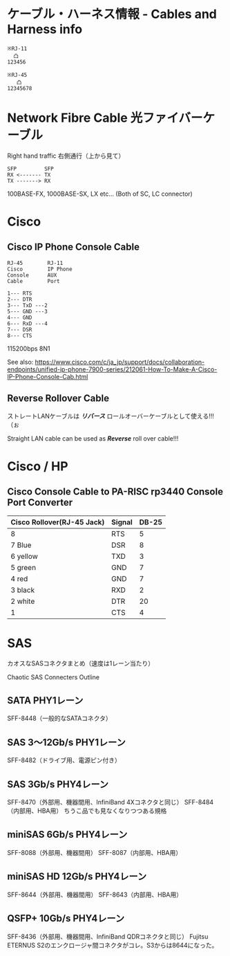 # ケーブル・ハーネス情報 - Cables and Harness info

```
※RJ-11
  凸
123456

※RJ-45
   凸
12345678
```

# Network Fibre Cable 光ファイバーケーブル
Right hand traffic 右側通行（上から見て）
```
SFP         SFP
RX <------- TX
TX -------> RX
```
100BASE-FX, 1000BASE-SX, LX etc... (Both of SC, LC connector)
# Cisco
## Cisco IP Phone Console Cable
```
RJ-45        RJ-11
Cisco        IP Phone
Console      AUX
Cable        Port

1--- RTS
2--- DTR
3--- TxD ---2
5--- GND ---3
4--- GND
6--- RxD ---4
7--- DSR
8--- CTS
```
115200bps 8N1

See also: https://www.cisco.com/c/ja_jp/support/docs/collaboration-endpoints/unified-ip-phone-7900-series/212061-How-To-Make-A-Cisco-IP-Phone-Console-Cab.html

## Reverse Rollover Cable
ストレートLANケーブルは ___リバース___ ロールオーバーケーブルとして使える!!!（ぉ

Straight LAN cable can be used as ___Reverse___ roll over cable!!!

# Cisco / HP
## Cisco Console Cable to PA-RISC rp3440 Console Port Converter
| Cisco Rollover(RJ-45 Jack) | Signal | DB-25 |
|----------------------------|--------|-------|
| 8                          | RTS    |    5  |
| 7 Blue                     | DSR    |    8  |
| 6 yellow                   | TXD    |    3  |
| 5 green                    | GND    |    7  |
| 4 red                      | GND    |    7  |
| 3 black                    | RXD    |    2  |
| 2 white                    | DTR    |    20 |
| 1                          | CTS    |    4  |

# SAS
カオスなSASコネクタまとめ（速度は1レーン当たり）

Chaotic SAS Connecters Outline

## SATA PHY1レーン
SFF-8448（一般的なSATAコネクタ）

## SAS 3～12Gb/s PHY1レーン
SFF-8482（ドライブ用、電源ピン付き）

## SAS 3Gb/s PHY4レーン
SFF-8470（外部用、機器間用、InfiniBand 4Xコネクタと同じ）
SFF-8484（内部用、HBA用）
ちうこ品でも見なくなりつつある規格

## miniSAS 6Gb/s PHY4レーン
SFF-8088（外部用、機器間用）
SFF-8087（内部用、HBA用）

## miniSAS HD 12Gb/s PHY4レーン
SFF-8644（外部用、機器間用）
SFF-8643（内部用、HBA用）

## QSFP+ 10Gb/s PHY4レーン
SFF-8436（外部用、機器間用、InfiniBand QDRコネクタと同じ）
Fujitsu ETERNUS S2のエンクロージャ間コネクタがコレ。S3からは8644になった。
